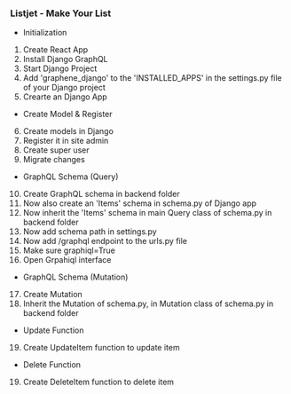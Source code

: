 ### Listjet - Make Your List

- Initialization
1. Create React App
2. Install Django GraphQL
3. Start Django Project
4. Add 'graphene_django' to the 'INSTALLED_APPS' in the settings.py file of your Django project
5. Crearte an Django App

- Create Model & Register
6. Create models in Django
7. Register it in site admin
8. Create super user
9. Migrate changes

- GraphQL Schema (Query)
10. Create GraphQL schema in backend folder
11. Now also create an 'Items' schema in schema.py of Django app
12. Now inherit the 'Items' schema in main Query class of schema.py in backend folder
13. Now add schema path in settings.py
14. Now add /graphql endpoint to the urls.py file
15. Make sure graphiql=True
16. Open Grpahiql interface

- GraphQL Schema (Mutation)
17. Create Mutation
18. Inherit the Mutation of schema.py, in Mutation class of schema.py in backend folder

- Update Function
19. Create UpdateItem function to update item

- Delete Function
19. Create DeleteItem function to delete item


